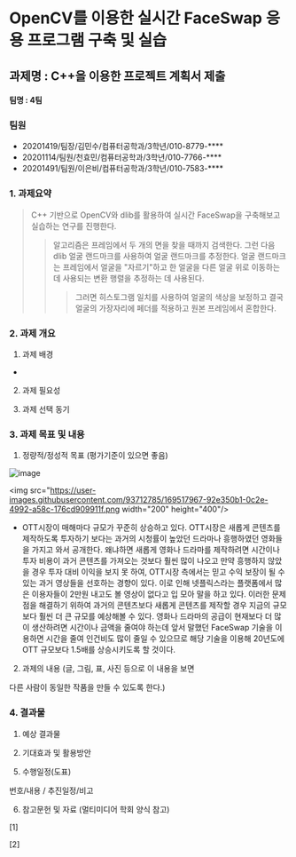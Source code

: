 OpenCV를 이용한 실시간 FaceSwap 응용 프로그램 구축 및 실습
=======================================================


## 과제명 : C++을 이용한 프로젝트 계획서 제출
#### 팀명 : 4팀
   
      
      
      
### 팀원   
- 20201419/팀장/김민수/컴퓨터공학과/3학년/010-8779-****   
- 20201114/팀원/천효민/컴퓨터공학과/3학년/010-7766-****   
- 20201491/팀원/이은비/컴퓨터공학과/3학년/010-7583-****          
    
    
    
### 1. 과제요약
> C++ 기반으로 OpenCV와 dlib를 활용하여 실시간 FaceSwap을 구축해보고 실습하는 연구를 진행한다.        
> >알고리즘은 프레임에서 두 개의 면을 찾을 때까지 검색한다. 그런 다음 dlib 얼굴 랜드마크를 사용하여 얼굴 랜드마크를 추정한다. 얼굴 랜드마크는 프레임에서 얼굴을 "자르기"하고 한 얼굴을 다른 얼굴 위로 이동하는 데 사용되는 변환 행렬을 추정하는 데 사용된다.
>  >  >그러면 히스토그램 일치를 사용하여 얼굴의 색상을 보정하고 결국 얼굴의 가장자리에 페더를 적용하고 원본 프레임에서 혼합한다.
    
    
### 2. 과제 개요

1) 과제 배경
* 

2) 과제 필요성

3) 과제 선택 동기


### 3. 과제 목표 및 내용

1) 정량적/정성적 목표 (평가기준이 있으면 좋음)

![image](https://user-images.githubusercontent.com/93712785/169517967-92e350b1-0c2e-4992-a58c-176cd909911f.png)

<img src="https://user-images.githubusercontent.com/93712785/169517967-92e350b1-0c2e-4992-a58c-176cd909911f.png  width="200" height="400"/>

* OTT시장이 매해마다 규모가 꾸준히 상승하고 있다. OTT시장은 새롭게 콘텐츠를 제작하도록 투자하기 보다는 과거의 시청률이 높았던 드라마나 흥행하였던 영화들을 가지고 와서 공개한다. 왜냐하면 새롭게 영화나 드라마를 제작하려면 시간이나 투자 비용이 과거 콘텐츠를 가져오는 것보다 훨씬 많이 나오고 만약 흥행하지 않았을 경우 투자 대비 이익을 보지 못 하여, OTT시장 측에서는 믿고 수익 보장이 될 수 있는 과거 영상들을 선호하는 경향이 있다. 이로 인해 넷플릭스라는 플랫폼에서 많은 이용자들이 2만원 내고도 볼 영상이 없다고 입 모아 말을 하고 있다. 이러한 문제점을 해결하기 위하여 과거의 콘텐츠보다 새롭게 콘텐츠를 제작할 경우 지금의 규모보다 훨씬 더 큰 규모를 예상해볼 수 있다. 영화나 드라마의 공급이 현재보다 더 많이 생산하려면 시간이나 금액을 줄여야 하는데 앞서 말했던 FaceSwap 기술을 이용하면 시간을 줄여 인건비도 많이 줄일 수 있으므로 해당 기술을 이용해 20년도에 OTT 규모보다 1.5배를 상승시키도록 할 것이다. 


2) 과제의 내용 (글, 그림, 표, 사진 등으로 이 내용을 보면

다른 사람이 동일한 작품을 만들 수 있도록 한다.)


### 4. 결과물

1) 예상 결과물

2) 기대효과 및 활용방안


5. 수행일정(도표)

번호/내용 / 추진일정/비고


6. 참고문헌 및 자료 (멀티미디어 학회 양식 참고)

[1]

[2] 
